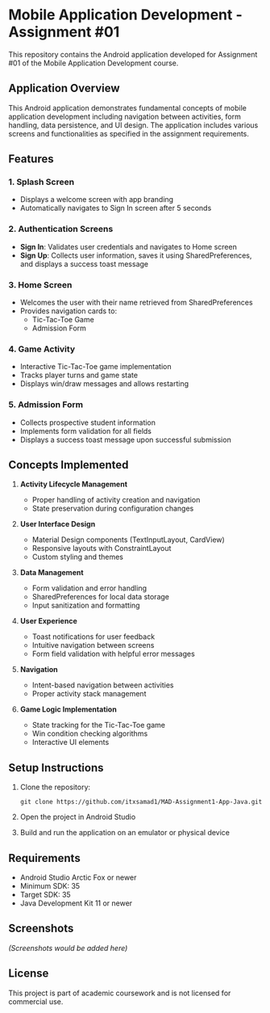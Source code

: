 # Mobile Application Development - Assignment #01

This repository contains the Android application developed for Assignment #01 of the Mobile Application Development course.

## Application Overview

This Android application demonstrates fundamental concepts of mobile application development including navigation between activities, form handling, data persistence, and UI design. The application includes various screens and functionalities as specified in the assignment requirements.

## Features

### 1. Splash Screen
- Displays a welcome screen with app branding
- Automatically navigates to Sign In screen after 5 seconds

### 2. Authentication Screens
- **Sign In**: Validates user credentials and navigates to Home screen
- **Sign Up**: Collects user information, saves it using SharedPreferences, and displays a success toast message

### 3. Home Screen
- Welcomes the user with their name retrieved from SharedPreferences
- Provides navigation cards to:
  - Tic-Tac-Toe Game
  - Admission Form

### 4. Game Activity
- Interactive Tic-Tac-Toe game implementation
- Tracks player turns and game state
- Displays win/draw messages and allows restarting

### 5. Admission Form
- Collects prospective student information
- Implements form validation for all fields
- Displays a success toast message upon successful submission

## Concepts Implemented

1. **Activity Lifecycle Management**
   - Proper handling of activity creation and navigation
   - State preservation during configuration changes

2. **User Interface Design**
   - Material Design components (TextInputLayout, CardView)
   - Responsive layouts with ConstraintLayout
   - Custom styling and themes

3. **Data Management**
   - Form validation and error handling
   - SharedPreferences for local data storage
   - Input sanitization and formatting

4. **User Experience**
   - Toast notifications for user feedback
   - Intuitive navigation between screens
   - Form field validation with helpful error messages

5. **Navigation**
   - Intent-based navigation between activities
   - Proper activity stack management

6. **Game Logic Implementation**
   - State tracking for the Tic-Tac-Toe game
   - Win condition checking algorithms
   - Interactive UI elements

## Setup Instructions

1. Clone the repository:
   ```
   git clone https://github.com/itxsamad1/MAD-Assignment1-App-Java.git
   ```

2. Open the project in Android Studio

3. Build and run the application on an emulator or physical device

## Requirements

- Android Studio Arctic Fox or newer
- Minimum SDK: 35
- Target SDK: 35
- Java Development Kit 11 or newer

## Screenshots
*(Screenshots would be added here)*

## License
This project is part of academic coursework and is not licensed for commercial use.

